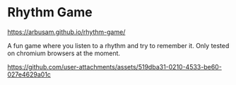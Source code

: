 # Rhythm Game

https://arbusam.github.io/rhythm-game/

A fun game where you listen to a rhythm and try to remember it. Only tested on chromium browsers at the moment.

https://github.com/user-attachments/assets/519dba31-0210-4533-be60-027e4629a01c
